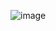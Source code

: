 ![image](https://github.com/ZhumabekovAlim/Golang_ass1/assets/145676784/ab60f53b-9725-41ea-b864-e969888988d7)
